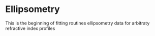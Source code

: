 # Ellipsometry

This is the beginning of fitting routines ellipsometry data for arbitraty refractive index profiles
